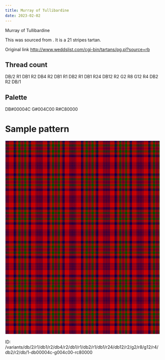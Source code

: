 ```yaml
---
title: Murray of Tullibardine
date: 2023-02-02
---
```

Murray of Tullibardine

This was sourced from <no value>.  It is a 21 stripes tartan.

Original link http://www.weddslist.com/cgi-bin/tartans/pg.pl?source=rb

## Thread count
DB/2 R1 DB1 R2 DB4 R2 DB1 R1 DB2 R1 DB1 R24 DB12 R2 G2 R8 G12 R4 DB2 R2 DB/1

## Palette
DB#00004C G#004C00 R#C80000

# Sample pattern

![Tartan detail](tartan.png "DB/2 R1 DB1 R2 DB4 R2 DB1 R1 DB2 R1 DB1 R24 DB12 R2 G2 R8 G12 R4 DB2 R2 DB/1 tartan")

ID: /variants/db/2/r1/db1/r2/db4/r2/db1/r1/db2/r1/db1/r24/db12/r2/g2/r8/g12/r4/db2/r2/db/1-db00004c-g004c00-rc80000